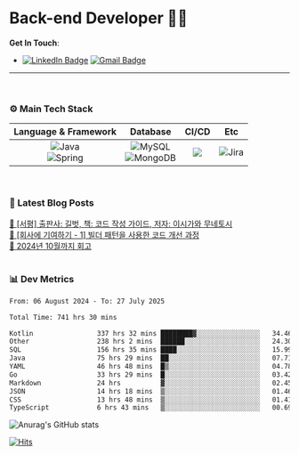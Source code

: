 # Back-end Developer 👋👋


**Get In Touch**: 
- [![LinkedIn Badge](http://img.shields.io/badge/-LinkedIn-0072b1?style=flat&logo=linkedin&link=https://www.linkedin.com/in/youhee-lee-5b358b20b/)](https://www.linkedin.com/in/youhee-lee-5b358b20b/) [![Gmail Badge](https://img.shields.io/badge/Gmail-d14836?style=flat&logo=Gmail&logoColor=white&link=mailto:bnm1128@gmail.com)](mailto:bnm1128@gmail.com)
---

<br>

### ⚙️ Main Tech Stack
|                                                                          Language & Framework                                                                           |                                                                                                            Database                                                                                                             |                                               CI/CD                                               |    Etc    |
|:-----------------------------------------------------------------------------------------------------------------------------------------------------------------------:|:-------------------------------------------------------------------------------------------------------------------------------------------------------------------------------------------------------------------------------:|:-------------------------------------------------------------------------------------------------:|:---------:|
| ![Java](http://img.shields.io/badge/-Java-007396?style=for-the-badge&logo=Java)<br/>![Spring](http://img.shields.io/badge/-Spring-47A248?style=for-the-badge&logo=Spring&logoColor=white) | ![MySQL](https://shields.io/badge/MySQL-lightgrey?logo=mysql&style=for-the-badge&logoColor=white&labelColor=blue) <br/>![MongoDB](http://img.shields.io/badge/-MongoDB-47A248?style=for-the-badge&logo=MongoDB&logoColor=white) | ![](https://img.shields.io/badge/Jenkins-D24939?style=for-the-badge&logo=Jenkins&logoColor=white) | ![Jira](https://img.shields.io/badge/Jira-0052CC?style=for-the-badge&logo=Jira&logoColor=white) |

<br>

### 📰 Latest Blog Posts
<!-- BLOG-POST-LIST:START --><a href="https://guui-dev-lee.tistory.com/31">🧻  [서평] 출판사: 길벗, 책: 코드 작성 가이드, 저자: 이시가와 무네토시</a><br><a href="https://guui-dev-lee.tistory.com/30">🧻  [회사에 기여하기 - 1] 빌더 패턴을 사용한 코드 개선 과정</a><br><a href="https://guui-dev-lee.tistory.com/29">🧻  2024년 10월까지 회고</a><br><!-- BLOG-POST-LIST:END -->

<br>

### 📊 Dev Metrics 
<!--START_SECTION:waka-->

```txt
From: 06 August 2024 - To: 27 July 2025

Total Time: 741 hrs 30 mins

Kotlin                337 hrs 32 mins ████████▓░░░░░░░░░░░░░░░░   34.46 %
Other                 238 hrs 2 mins  ██████░░░░░░░░░░░░░░░░░░░   24.30 %
SQL                   156 hrs 35 mins ████░░░░░░░░░░░░░░░░░░░░░   15.99 %
Java                  75 hrs 29 mins  ██░░░░░░░░░░░░░░░░░░░░░░░   07.71 %
YAML                  46 hrs 48 mins  █▒░░░░░░░░░░░░░░░░░░░░░░░   04.78 %
Go                    33 hrs 29 mins  █░░░░░░░░░░░░░░░░░░░░░░░░   03.42 %
Markdown              24 hrs          ▓░░░░░░░░░░░░░░░░░░░░░░░░   02.45 %
JSON                  14 hrs 18 mins  ▒░░░░░░░░░░░░░░░░░░░░░░░░   01.46 %
CSS                   13 hrs 48 mins  ▒░░░░░░░░░░░░░░░░░░░░░░░░   01.41 %
TypeScript            6 hrs 43 mins   ▒░░░░░░░░░░░░░░░░░░░░░░░░   00.69 %
```

<!--END_SECTION:waka-->

![Anurag's GitHub stats](https://github-readme-stats.vercel.app/api?username=gutenLee&show_icons=true&theme=radical)

[![Hits](https://hits.seeyoufarm.com/api/count/incr/badge.svg?url=https://github.com/gutenLEE)](https://github.com/gutenLEE) 
